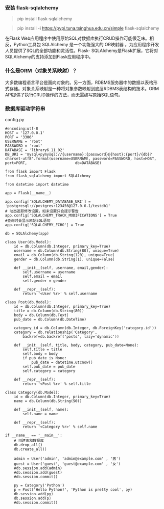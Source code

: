 ### 安装 flask-sqlalchemy

> pip install flask-sqlalchemy

> pip install -i https://pypi.tuna.tsinghua.edu.cn/simple flask-sqlalchemy

在Flask Web应用程序中使用原始SQL对数据库执行CRUD操作可能很乏味。相反，Python工具包 SQLAlchemy 是一个功能强大的 OR映射器 ，为应用程序开发人员提供了SQL的全部功能和灵活性。Flask- SQLAlchemy是Flask扩展，它将对SQLAlchemy的支持添加到Flask应用程序中。

### 什么是ORM（对象关系映射）？

大多数编程语言平台是面向对象的。另一方面，RDBMS服务器中的数据以表格形式存储。对象关系映射是一种将对象参数映射到底层RDBMS表结构的技术。ORM API提供了执行CRUD操作的方法，而无需编写原始SQL语句。

### 数据库驱动字符串

config.py
```
#encoding:utf-8
HOST = '127.0.0.1'
PORT = '3306'
USERNAME = 'root'
PASSWORD = 'root'
DATABASE = 'library6_11_02'
DB_URI = 'mysql+pymysql://{username}:{password}@{host}:{port}/{db}?charset-utf8'.format(username=USERNAME, password=PASSWORD, host=HOST,  port=PORT,                      db=DATABASE)                                                            
```

```
from flask import Flask
from flask_sqlalchemy import SQLAlchemy

from datetime import datetime

app = Flask(__name__)

app.config['SQLALCHEMY_DATABASE_URI'] =  'postgresql://postgres:123456@127.0.0.1/testdb1'
# 动态追踪修改设置，如未设置只会提示警告
app.config['SQLALCHEMY_TRACK_MODIFICATIONS'] = True
#查询时会显示原始SQL语句
app.config['SQLALCHEMY_ECHO'] = True

db = SQLAlchemy(app)

class User(db.Model):
    id = db.Column(db.Integer, primary_key=True)
    username = db.Column(db.String(80), unique=True)
    email = db.Column(db.String(120), unique=True)
    gender = db.Column(db.String(1), unique=False)

    def __init__(self, username, email,gender):
        self.username = username
        self.email = email
        self.gender = gender

    def __repr__(self):
        return '<User %r>' % self.username

class Post(db.Model):
    id = db.Column(db.Integer, primary_key=True)
    title = db.Column(db.String(80))
    body = db.Column(db.Text)
    pub_date = db.Column(db.DateTime)

    category_id = db.Column(db.Integer, db.ForeignKey('category.id'))
    category = db.relationship('Category',
        backref=db.backref('posts', lazy='dynamic'))

    def __init__(self, title, body, category, pub_date=None):
        self.title = title
        self.body = body
        if pub_date is None:
            pub_date = datetime.utcnow()
        self.pub_date = pub_date
        self.category = category

    def __repr__(self):
        return '<Post %r>' % self.title

class Category(db.Model):
    id = db.Column(db.Integer, primary_key=True)
    name = db.Column(db.String(50))

    def __init__(self, name):
        self.name = name

    def __repr__(self):
        return '<Category %r>' % self.name

if __name__ == '__main__':
    # 创建表和数据库
    db.drop_all()
    db.create_all()

    admin = User('admin', 'admin@example.com' , '男')
    guest = User('guest', 'guest@example.com' , '女')
    #db.session.add(admin)
    #db.session.add(guest)
    #db.session.commit()

    py = Category('Python')
    p = Post('Hello Python!', 'Python is pretty cool', py)
    db.session.add(py)
    db.session.add(p)
    #db.session.commit()

```
